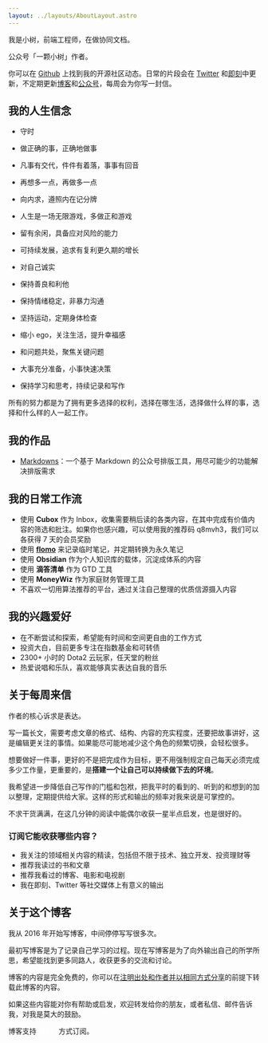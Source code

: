 ```yaml
---
layout: ../layouts/AboutLayout.astro
---
```


我是小树，前端工程师，在做协同文档。

公众号「一颗小树」作者。

你可以在 [Github](https://github.com/xdlrt) 上找到我的开源社区动态。日常的片段会在 [Twitter](https://twitter.com/yeshu_in_future) 和[即刻](https://m.okjike.com/users/8617a08c-ba6b-4df3-8fec-9a6682c54677)中更新，不定期更新[博客](https://yeshu.cloud)和[公众号](https://weixin.sogou.com/weixin?query=a_warm_tree)，每周会为你写一封信。

## 我的人生信念

- 守时
- 做正确的事，正确地做事
- 凡事有交代，件件有着落，事事有回音
- 再想多一点，再做多一点

- 向内求，遵照内在记分牌
- 人生是一场无限游戏，多做正和游戏
- 留有余闲，具备应对风险的能力
- 可持续发展，追求有复利更久期的增长

- 对自己诚实
- 保持善良和利他
- 保持情绪稳定，非暴力沟通
- 坚持运动，定期身体检查
- 缩小 ego，关注生活，提升幸福感

- 和问题共处，聚焦关键问题
- 大事充分准备，小事快速决策
- 保持学习和思考，持续记录和写作

所有的努力都是为了拥有更多选择的权利，选择在哪生活，选择做什么样的事，选择和什么样的人一起工作。

## 我的作品

- [Markdowns](https://markdowns.yeshu.cloud)：一个基于 Markdown 的公众号排版工具，用尽可能少的功能解决排版需求

## 我的日常工作流

- 使用 **Cubox** 作为 Inbox，收集需要稍后读的各类内容，在其中完成有价值内容的筛选和批注。如果你也感兴趣，可以使用我的推荐码 q8mvh3，我们可以各获得 7 天的会员奖励
- 使用 **[flomo](https://flomoapp.com/register2/?MjUxMzc)** 来记录临时笔记，并定期转换为永久笔记
- 使用 **Obsidian** 作为个人知识库的载体，沉淀成体系的内容
- 使用 **滴答清单** 作为 GTD 工具
- 使用 **MoneyWiz** 作为家庭财务管理工具
- 不喜欢一切用算法推荐的平台，通过关注自己整理的优质信源摄入内容

## 我的兴趣爱好

- 在不断尝试和探索，希望能有时间和空间更自由的工作方式
- 投资大白，目前更多专注在指数基金和可转债
- 2300+ 小时的 Dota2 云玩家，任天堂的粉丝
- 热爱说唱和乐队，喜欢能够真实表达自我的音乐

## 关于每周来信

作者的核心诉求是表达。

写一篇长文，需要考虑文章的格式、结构、内容的充实程度，还要把故事讲好，这是编辑更关注的事情。如果能尽可能地减少这个角色的频繁切换，会轻松很多。

想要做好一件事，更好的不是把完成作为目标，更不用强制规定自己每天必须完成多少工作量，更重要的，是**搭建一个让自己可以持续做下去的环境**。

我希望进一步降低自己写作的门槛和包袱，把我平时的看到的、听到的和想到的加以整理，定期提供给大家。这样的形式和输出的频率对我来说是可掌控的。

不求干货满满，在这几分钟的阅读中能偶尔收获一星半点启发，也是很好的。

### 订阅它能收获哪些内容？

- 我关注的领域相关内容的精读，包括但不限于技术、独立开发、投资理财等
- 推荐我读过的书和文章
- 推荐我看过的博客、电影和电视剧
- 我在即刻、Twitter 等社交媒体上有意义的输出

## 关于这个博客

我从 2016 年开始写博客，中间停停写写很多次。

最初写博客是为了记录自己学习的过程。现在写博客是为了向外输出自己的所学所思，希望能找到更多同路人，收获更多的交流和讨论。

博客的内容是完全免费的，你可以在[注明出处和作者并以相同方式分享](https://creativecommons.org/licenses/by-nc-sa/4.0/deed.zh)的前提下转载此博客的内容。

如果这些内容能对你有帮助或启发，欢迎转发给你的朋友，或者私信、邮件告诉我，对我是莫大的鼓励。

博客支持 <a href="/rss.xml" target="_blank" style="background: rgba(var(--color-accent), var(--tw-text-opacity)); color: rgb(255, 255, 255)!important; padding: 0px 5px 1px; border-radius: 2px; text-decoration: none; border: none; font-size: 14px; vertical-align: text-bottom;">RSS</a> 方式订阅。
